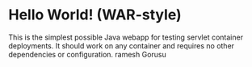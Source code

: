 Hello World! (WAR-style)
==============

This is the simplest possible Java webapp for testing servlet container deployments.  It should work on any container and requires no other dependencies or configuration.
ramesh
Gorusu
